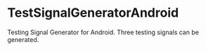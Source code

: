 # TestSignalGeneratorAndroid
Testing Signal Generator for Android. Three testing signals can be generated.
